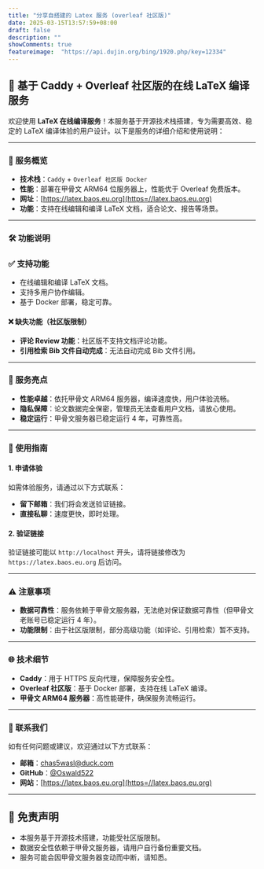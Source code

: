 ```yaml
---
title: "分享自搭建的 Latex 服务 (overleaf 社区版)"
date: 2025-03-15T13:57:59+08:00
draft: false
description: ""
showComments: true
featureimage:  "https://api.dujin.org/bing/1920.php/key=12334"
---
```


## 🚀 基于 Caddy + Overleaf 社区版的在线 LaTeX 编译服务

欢迎使用 **LaTeX 在线编译服务**！本服务基于开源技术栈搭建，专为需要高效、稳定的 LaTeX 编译体验的用户设计。以下是服务的详细介绍和使用说明：

---

### 🌟 服务概览

- **技术栈**：`Caddy` + `Overleaf 社区版 Docker`
- **性能**：部署在甲骨文 ARM64 位服务器上，性能优于 Overleaf 免费版本。
- **网址**：[https://latex.baos.eu.org](https=//latex.baos.eu.org)
- **功能**：支持在线编辑和编译 LaTeX 文档，适合论文、报告等场景。

---

### 🛠️ 功能说明

### ✅ 支持功能
- 在线编辑和编译 LaTeX 文档。
- 支持多用户协作编辑。
- 基于 Docker 部署，稳定可靠。

#### ❌ 缺失功能（社区版限制）
- **评论 Review 功能**：社区版不支持文档评论功能。
- **引用检索 Bib 文件自动完成**：无法自动完成 Bib 文件引用。

---

### 🎯 服务亮点

- **性能卓越**：依托甲骨文 ARM64 服务器，编译速度快，用户体验流畅。
- **隐私保障**：论文数据完全保密，管理员无法查看用户文档，请放心使用。
- **稳定运行**：甲骨文服务器已稳定运行 4 年，可靠性高。

---

### 📝 使用指南

#### 1. 申请体验
如需体验服务，请通过以下方式联系：
- **留下邮箱**：我们将会发送验证链接。
- **直接私聊**：速度更快，即时处理。

#### 2. 验证链接
验证链接可能以 `http://localhost` 开头，请将链接修改为 `https://latex.baos.eu.org` 后访问。

---

### ⚠️ 注意事项

- **数据可靠性**：服务依赖于甲骨文服务器，无法绝对保证数据可靠性（但甲骨文老账号已稳定运行 4 年）。
- **功能限制**：由于社区版限制，部分高级功能（如评论、引用检索）暂不支持。

---

### 🌐 技术细节

- **Caddy**：用于 HTTPS 反向代理，保障服务安全性。
- **Overleaf 社区版**：基于 Docker 部署，支持在线 LaTeX 编译。
- **甲骨文 ARM64 服务器**：高性能硬件，确保服务流畅运行。

---

### 📧 联系我们

如有任何问题或建议，欢迎通过以下方式联系：

- **邮箱**：[chas5wasl@duck.com](mailto:chas5wasl@duck.com)
- **GitHub**：[@Oswald522](https=//github.com/Oswald522)
- **网站**：[https://latex.baos.eu.org](https=//latex.baos.eu.org)

---

## 📄 免责声明

- 本服务基于开源技术搭建，功能受社区版限制。
- 数据安全性依赖于甲骨文服务器，请用户自行备份重要文档。
- 服务可能会因甲骨文服务器变动而中断，请知悉。